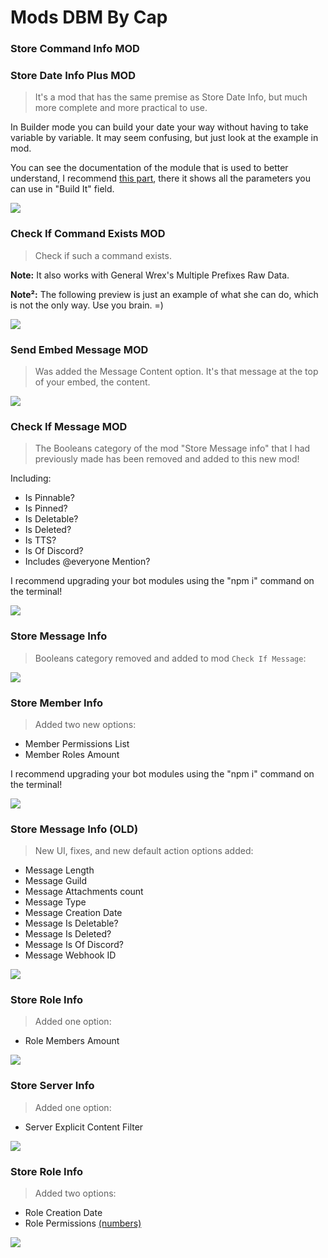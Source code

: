 # Mods DBM By Cap

### Store Command Info MOD

### Store Date Info Plus MOD

> It's a mod that has the same premise as Store Date Info, but much more complete and more practical to use.

In Builder mode you can build your date your way without having to take variable by variable. It may seem confusing, but just look at the example in mod.

You can see the documentation of the module that is used to better understand, I recommend <a href="https://momentjs.com/docs/#/displaying/format/">this part</a>, there it shows all the parameters you can use in "Build It" field.

<img src="https://i.imgur.com/fljDfWL.gif">

### Check If Command Exists MOD

> Check if such a command exists.

**Note:** It also works with General Wrex's Multiple Prefixes Raw Data.

**Note²:** The following preview is just an example of what she can do, which is not the only way. Use you brain. =)

<img src="https://i.imgur.com/H1b4qxI.gif">

### Send Embed Message MOD
> Was added the Message Content option.
> It's that message at the top of your embed, the content.

<img src="https://i.imgur.com/PJCrUGv.gif">

### Check If Message MOD
> The Booleans category of the mod "Store Message info" that I had previously made has been removed and added to this new mod!

Including:
- Is Pinnable?
- Is Pinned?
- Is Deletable?
- Is Deleted?
- Is TTS?
- Is Of Discord?
- Includes @everyone Mention?

I recommend upgrading your bot modules using the "npm i" command on the terminal!

<img src="https://i.imgur.com/rz0fiu1.gif">

### Store Message Info
> Booleans category removed and added to mod ``Check If Message``:

<img src="https://i.imgur.com/1q9DdED.png">

### Store Member Info
> Added two new options:
- Member Permissions List
- Member Roles Amount

I recommend upgrading your bot modules using the "npm i" command on the terminal!

<img src="https://i.imgur.com/4FLKfAf.gif">

### Store Message Info (OLD)
> New UI, fixes, and new default action options added:
- Message Length
- Message Guild
- Message Attachments count
- Message Type
- Message Creation Date
- Message Is Deletable?
- Message Is Deleted?
- Message Is Of Discord?
- Message Webhook ID

<img src="https://i.imgur.com/I14uO8Q.gif">

### Store Role Info
> Added one option:
- Role Members Amount

<img src="https://i.imgur.com/b0Xh0HS.png">

### Store Server Info
> Added one option:
- Server Explicit Content Filter

<img src="https://i.imgur.com/aIKDr2Y.png">

### Store Role Info
> Added two options:
- Role Creation Date
- Role Permissions [(numbers)](https://github.com/discordjs/discord.js/blob/stable/src/util/Permissions.js#L237)

<img src="https://i.imgur.com/vSAcK5k.png">
